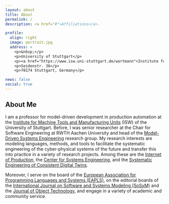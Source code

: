 ```yaml
---
layout: about
title: About
permalink: /
description: <a href="#">Affiliations</a>. 

profile:
  align: right
  image: portrait.jpg
  address: >
    <p>&nbsp;</p>
    <p>University of Stuttgart</p>
    <p><a href="https://www.isw.uni-stuttgart.de/wortmann">Institute for Control Engineering of Machine Tools and Manufacturing Units (ISW)</a></p>
    <p>Seidenstr. 36</p>
    <p>70174 Stuttgart, Germany</p>

news: false
social: true
---
```


## About Me

I am a professor for model-driven development in production automation at the [Institute for Machine Tools and Manufacturing Units](https://www.isw.uni-stuttgart.de/en/) (ISW) of the University of Stuttgart. Before, I was senior researcher at the Chair for Software Engineering at RWTH Aachen University and head of the [Model-Driven Systems Engineering](https://www.se-rwth.de/teams/mdse/) research group. 
My research interests are modeling languages, methods, and tools to facilitate the systematic engineering of the cyber-physical systems of the future and transfer this into practice in a variety of research projects. 
Among these are the [Internet of Production](https://www.iop.rwth-aachen.de/cms/~gpfz/Produktionstechnik/?lidx=1), the [Center for Systems Engineering](https://cse.rwth-campus.com/), and the [Systematic Engineering of Consistent Digital Twins](https://www.rwth-aachen.de/go/id/vuc/lidx/1).

Moreover, I serve on the board of the [European Association for Programming Languages and Systems (EAPLS)](https://eapls.org/), on the editorial boards of the [International Journal on Software and Systems Modeling (SoSyM)](https://sosym.org/) and the [Journal of Object Technology](http://www.jot.fm/), and engage in a variety of academic and community service.
